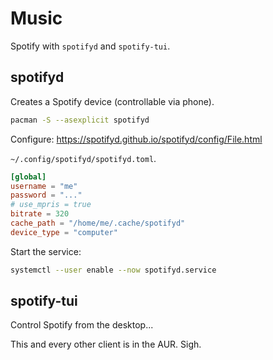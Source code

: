 # Music

Spotify with `spotifyd` and `spotify-tui`.

## spotifyd

Creates a Spotify device (controllable via phone).

```sh
pacman -S --asexplicit spotifyd
```

Configure: <https://spotifyd.github.io/spotifyd/config/File.html>

`~/.config/spotifyd/spotifyd.toml`.

```toml
[global]
username = "me"
password = "..."
# use_mpris = true
bitrate = 320
cache_path = "/home/me/.cache/spotifyd"
device_type = "computer"
```

Start the service:

```sh
systemctl --user enable --now spotifyd.service
```

## spotify-tui

Control Spotify from the desktop...

This and every other client is in the AUR. Sigh.
